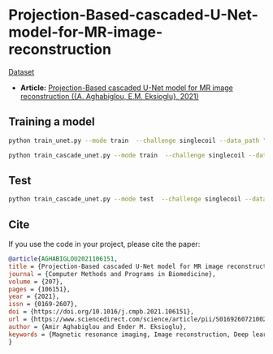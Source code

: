# Projection-Based-cascaded-U-Net-model-for-MR-image-reconstruction
[Dataset](https://fastmri.med.nyu.edu/) 
* **Article:** [Projection-Based cascaded U-Net model for MR image reconstruction ({A. Aghabiglou, E.M. Eksioglu}, 2021)](https://www.sciencedirect.com/science/article/abs/pii/S016926072100225X)


## Training a model

```bash
python train_unet.py --mode train  --challenge singlecoil --data_path "/Path/to/Dataset/" --exp Unet_4x --num-epochs 20 --gpus 2 --batch_size 16 --lr 0.0001  --center-fractions 0.08 --accelerations 4
```
```bash
python train_cascade_unet.py --mode train  --challenge singlecoil --data_path "/Path/to/Dataset/" --exp cascade_Unet_4x --num-epochs 20 --gpus 2 --batch_size 4 --lr 0.0001  --center-fractions 0.08 --accelerations 4
```
## Test

```bash
python train_cascade_unet.py --mode test  --challenge singlecoil --data_path "/Path/to/Dataset/"  --checkpoint  "/Path/to/checkpoint/"   --exp '/PATH/TO/SAVE/FOLDER/' --scname_test validationset_fullnumpy   --rec2_ext G1_cascade_unet8x
```

## Cite

If you use the code in your project, please cite the paper:

```BibTeX
@article{AGHABIGLOU2021106151,
title = {Projection-Based cascaded U-Net model for MR image reconstruction},
journal = {Computer Methods and Programs in Biomedicine},
volume = {207},
pages = {106151},
year = {2021},
issn = {0169-2607},
doi = {https://doi.org/10.1016/j.cmpb.2021.106151},
url = {https://www.sciencedirect.com/science/article/pii/S016926072100225X},
author = {Amir Aghabiglou and Ender M. Eksioglu},
keywords = {Magnetic resonance imaging, Image reconstruction, Deep learning, Cascaded networks, U-Net, Updated data consistency}
}
```
